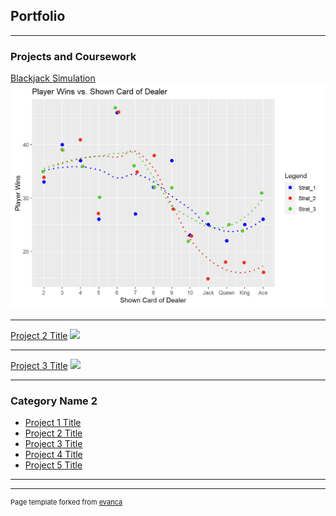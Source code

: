 ## Portfolio

---

### Projects and Coursework

[Blackjack Simulation](https://htmlpreview.github.io/?https://github.com/michael-beishline/michael-beishline.github.io/blob/cad0fa0a64cad37fcb91a9896a6766a38abc8070/pdf/Project-1---Black-Jack%20(5).html)
<img src="images/BlackjackPic.png?raw=true" width="600"/>

---
[Project 2 Title](/pdf/sample_presentation.pdf)
<img src="images/dummy_thumbnail.jpg?raw=true"/>

---
[Project 3 Title](http://example.com/)
<img src="images/dummy_thumbnail.jpg?raw=true"/>

---

### Category Name 2

- [Project 1 Title](http://example.com/)
- [Project 2 Title](http://example.com/)
- [Project 3 Title](http://example.com/)
- [Project 4 Title](http://example.com/)
- [Project 5 Title](http://example.com/)

---




---
<p style="font-size:11px">Page template forked from <a href="https://github.com/evanca/quick-portfolio">evanca</a></p>
<!-- Remove above link if you don't want to attibute -->
